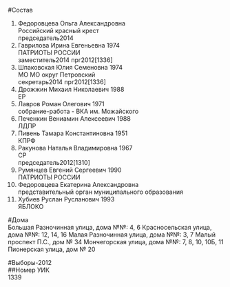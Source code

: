 #Состав  
1. Федоровцева Ольга Александровна  
    Российский красный крест  
    председатель2014  
2. Гаврилова Ирина Евгеньевна 1974  
    ПАТРИОТЫ РОССИИ  
    заместитель2014 прг2012[1336]   
3. Шпаковская Юлия Семеновна 1974  
    МО МО округ Петровский  
    секретарь2014  прг2012[1336]  
4. Дрожжин Михаил Николаевич 1988  
    ЕР  
5. Лавров Роман Олегович 1971  
    собрание-работа - ВКА им. Можайского  
6. Печенкин Вениамин Алексеевич 1988  
    ЛДПР  
7. Пивень Тамара Константиновна 1951  
    КПРФ  
8. Ракунова Наталья Владимировна 1967  
    СР  
    председатель2012[1310]  
9. Румянцев Евгений Сергеевич 1990  
    ПАТРИОТЫ РОССИИ  
10. Федоровцева Екатерина Александровна  
    представительный орган муниципального образования      
11. Хубиев Руслан Русланович 1993  
    ЯБЛОКО  
  
#Дома  
Большая Разночинная улица, дома №№: 4, 6 Красносельская улица, дома №№: 12, 14, 16 Малая Разночинная улица, дома №№: 3, 7 Малый проспект П.С., дом № 34 Мончегорская улица, дома №№: 7, 8, 10, 10Б, 11 Пионерская улица, дом № 20  
  
#Выборы-2012  
##Номер УИК  
1339  
